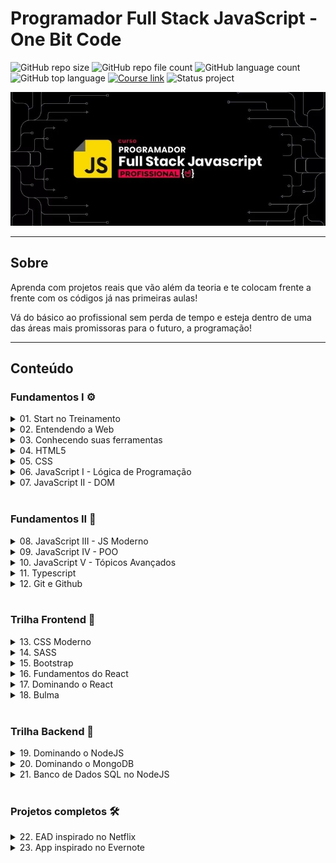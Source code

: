 # Programador Full Stack JavaScript - One Bit Code

![GitHub repo size](https://img.shields.io/github/repo-size/nathaliaveneziano/onebitcode-fullstack-javascript?style=for-the-badge)
![GitHub repo file count](https://img.shields.io/github/directory-file-count/nathaliaveneziano/onebitcode-fullstack-javascript?style=for-the-badge)
![GitHub language count](https://img.shields.io/github/languages/count/nathaliaveneziano/onebitcode-fullstack-javascript?style=for-the-badge)
![GitHub top language](https://img.shields.io/github/languages/top/nathaliaveneziano/onebitcode-fullstack-javascript?style=for-the-badge)
[![Course link](https://img.shields.io/badge/Course-One%20bit%20code-ff0000?style=for-the-badge)](https://programador.onebitcode.com/)
![Status project](https://img.shields.io/badge/Status-Andamento-FFA116?style=for-the-badge)

<img src="./img/cover.webp" alt="Demonstração do projeto">

---

## Sobre

Aprenda com projetos reais que vão além da teoria e te colocam frente a frente com os códigos já nas primeiras aulas!

Vá do básico ao profissional sem perda de tempo e esteja dentro de uma das áreas mais promissoras para o futuro, a programação!

---

## Conteúdo

### **Fundamentos I** ⚙️

<!-- 01. Start no Treinamento -->
<details>
  <summary>01. Start no Treinamento</summary>
  <table>
    <tr>

- [x] Seja bem-vindo(a)
- [x] Os instrutores
- [x] Livro Programador Full Stack JavaScript (texto)
- [x] Atualizações e melhorias
- [x] Dashboard do treinamento
- [x] Grupo Exclusivo (como acessar)
- [x] Programador e seus super poderes 👨‍🚀
- [x] Profissão do futuro (e do presente)
- [x] Melhorando sua experiência na plataforma [texto 📖]
- [x] Como tirar suas dúvidas [texto 📖]
    </tr>
  </table>
</details>

<!-- 02. Entendendo a Web -->
<details>
	<summary>02. Entendendo a Web</summary>
	<table>
    <tr>

- [x] Seja bem vindo(a) ao módulo Introdução à Web
- [x] O que é a Web e como ela funciona
- [x] Desenvolvedor Frontend, Backend e Fullstack
    </tr>
  </table>
</details>

<!-- 03. Conhecendo suas ferramentas -->
<details>
	<summary>03. Conhecendo suas ferramentas</summary>
	<table>
    <tr>

- [x] Sistema Operacional
- [x] Browser e console
- [x] Configurando VS Code
- [x] Navegação de pastas
- [x] Conhecendo o CodePen
    </tr>
  </table>
</details>

<!-- 04. HTML5 -->
<details>
	<summary>04. HTML5</summary>
	<table>
    <tr>

- [x] Nossos objetivos neste módulo
- [x] Conhecendo o HTML 5
- [x] Estrutura de uma página Web
- [x] Tags básicas do HTML
- [x] Listas no HTML
- [x] Exercício: Criando uma lista
- [x] Resolução: Criando uma lista
- [x] Organizando nosso código com Divs e Span
- [x] Atributos HTML
- [x] Exercício: Guia de galáxias
- [x] Resolução: Guia de Galáxias
- [x] Criando Tabelas
- [x] Exercício: Criando sua primeira Tabela
- [x] Resolução: criando sua primeira tabela
- [x] Conhecendo os Forms
- [x] Criando um form para pesquisar no Google
- [x] Validação de forms
- [x] Aprofundando nos Inputs
- [x] Exercício: Criando seu primeiro Form
- [x] Resolução: Criando seu primeiro Form
- [x] Novidades do HTML5
- [x] Leituras recomendadas
- [x] Elementos semânticos do HTML 5
- [x] Exercício: Criando um site completo
- [x] Resolução: Criando um site completo
- [x] Prova de conclusão com certificado
    </tr>
  </table>
</details>

<!-- 05. CSS -->
<details>
	<summary>05. CSS</summary>
	<table>
    <tr>

- [x] Objetivos deste módulo
- [x] Básico do CSS
- [x] Primeiro CSS
- [x] Cores no CSS
- [x] Background e Borders
- [x] Seletores
- [x] Inspetor do Chrome
- [x] Seletores mais avançados
- [x] Especificidade
- [x] Herança
- [x] Exercício: Recriando um site com CSS #1
- [x] Resolução: Recriando um site com CSS #1
- [x] Texto e Fontes
- [x] Usando o Google Fonts
- [x] Box Model
- [x] Exercício: Recriando um site com CSS #2
- [x] Resolução: Recriando um site com CSS #2
- [x] Prova de conclusão com certificado
    </tr>
  </table>
</details>

<!-- 06. JavaScript I - Lógica de Programação -->
<details>
	<summary>06. JavaScript I - Lógica de Programação</summary>
	<table>
    <tr>

- [x] Apresentação e introdução ao módulo
- [x] Material de Apoio: Mapa Mental
- [x] Dicas e Ferramentas
- [x] O que é uma linguagem de programação
- [x] O que é JavaScript
- [x] Tipos de dados
- [x] Variáveis
- [x] Operadores e expressões
- [x] Comentários
- [x] Quiz 1 - Conceitos básicos
- [x] Usando JavaScript no HTML
- [x] Recursos nativos do navegador
- [x] Exercício 1: Cadastro de usuário - Calculadora de 4 operações
- [x] Resolução do Exercício 1: Cadastro de usuário - Calculadora de 4 operações
- [x] Comparação de dados
- [x] Operadores lógicos
- [x] Quiz 2 - Operações lógicas
- [x] Estruturas condicionais: If e Else
- [x] Exercício 2: Teste de velocidade e Cálculo de dano
- [x] Resolução do Exercício 2: Teste de velocidade e cálculo de dano
- [x] Estruturas Condicionais: Switch
- [x] Exercício 3: Conversor de medidas
- [x] Resolução do Exercício 3: Conversor de Medidas
- [x] Estruturas de Repetição: While
- [x] Exercício 4: Visitando novas cidades
- [x] Resolução do Exercício 4: Visitando novas cidades
- [x] Estruturas de Repetição: Do While
- [x] Exercício 5: Menu interativo e Controle financeiro
- [x] Resolução do Exercício 5: Menu interativo e controle financeiro
- [x] Estruturas de Repetição: For
- [x] Exercício 6: Robô da tabuada e Procurando palíndromos
- [x] Resolução do Exercício 6: Robô da tabuada e Procurando palíndromos
- [x] Estruturas de dados
- [x] Arrays
- [x] Trabalhando com Arrays - Parte 1
- [x] Trabalhando com Arrays - Parte 2
- [x] Exercício 7: Fila de espera e Pilha de cartas
- [x] Resolução do Exercício 7: Fila de espera e Pilha de cartas
- [x] Arrays Bidimensionais
- [x] Objetos
- [x] Quiz 3 - Arrays e Objetos
- [x] Exercício 8: Cadastro de Imóveis
- [x] Resolução do Exercício 8: Cadastro de Imóveis
- [x] Funções
- [x] Parâmetros de uma função
- [x] Retorno de uma função
- [x] Escopo
- [x] Exercício 9: Calculadora geométrica
- [x] Resolução do Exercício 9: Calculadora geométrica
- [x] Métodos
- [x] Funções recursivas
- [x] Funções anônimas
- [x] High-order Functions
- [x] High-order Functions e Arrays - Parte 1
- [x] High-order Functions e Arrays - Parte 2
- [x] Quiz 4 - Revisando Funções
- [x] Objetos Globais
- [x] Exercício 10: Desafio Final
- [x] Resolução do Exercício 10: Desafio Final - Parte 1
- [x] Resolução do Exercício 10: Desafio Final - Parte 2
- [x] Recapitulando o que aprendemos
- [x] Prova de conclusão do módulo
    </tr>
  </table>
</details>

<!-- 07. JavaScript II - DOM -->
<details>
	<summary>07. JavaScript II - DOM</summary>
	<table>
    <tr>

- [x] Introdução
- [x] Eventos no HTML
- [x] O que é DOM
- [x] Obtendo elementos HTML do DOM
- [x] Criando novos elementos no DOM
- [x] Quiz 5 - Revisando o DOM
- [x] Praticando a manipulação do DOM
- [x] Exercício 11 - Escalação de times
- [x] Resolução do Exercício 11
- [x] Enviando valores do DOM para o JavaScript
- [x] Trabalhando com eventos no JavaScript
- [x] Trabalhando com formulários no JavaScript
- [x] Quiz 6 - Eventos e formulários
- [x] Exercício 12 - Cadastro de Devs
- [x] Resolução do Exercício 12 - Parte 1
- [x] Resolução do Exercício 12 - Parte 2
- [x] Manipulando estilos com JavaScript
- [x] Manipulando atributos com JavaScript
- [x] Quiz 7 - Se aprofundando na manipulação do DOM
- [x] Projeto prático: Calc.js - Parte 1
- [x] Projeto prático: Calc.js - Parte 2
- [x] Exercício 13 - Jogo da Velha (tic-tac-toe)
- [x] Resolução do Exercício 13 - Parte 1
- [x] Resolução do Exercício 13 - Parte 2
- [x] Resolução do Exercício 13 - Parte 3
- [x] Armazenamento no navegador - Parte 1
- [x] Armazenamento no navegador - Parte 2
- [x] Encerramento
- [x] Prova de conclusão do módulo
    </tr>
  </table>
</details>

<br>

### **Fundamentos II** 🔭

<!-- 08. JavaScript III - JS Moderno -->
<details>
	<summary>08. JavaScript III - JS Moderno</summary>
	<table>
		<tr>

- [x] Introdução
- [x] Versões do ECMAScript
- [x] Compatibilidade de recursos
- [x] Template literals
- [x] Arrow functions
- [x] Desestruturação de objetos e arrays
- [x] Quiz 8 - Recursos do JS Moderno I
- [x] Operador spread
- [x] Rest params
- [x] Encadeamento opcional
- [x] Operador de coalescência nula
- [x] Quiz 2 - Recursos do JS Moderno II
- [x] Exercício 14 - Estatística na programação
- [x] Resolução do Exercício 14
- [x] Introdução aos módulos
- [x] Módulos CommonJS
- [x] ES Modules
- [x] Tipos de export do ESM
- [x] Quiz 10 - Revisando os módulos
- [x] Exercício 15 - Modularizando uma aplicação
- [x] Resolução do Exercício 15
- [x] Conhecendo o npm
- [x] Usando o npm
- [x] Arquivos JSON
- [x] Exercício 16 - Datas com dayjs
- [x] Resolução do Exercício 16
- [x] npx e scripts npm
- [x] Quiz 11 - NPM
- [x] Conhecendo o babel
- [x] Usando o babel
- [x] Conhecendo o webpack
- [x] Usando o webpack
- [x] Configurando o webpack
- [x] Utilizando loaders
- [x] Utilizando plugins
- [x] Exercício 17 - Estruturando um projeto moderno
- [x] Resolução do Exercício 17
- [x] Utilizando o webpack-dev-server
- [x] Encerramento
- [x] Prova de conclusão do módulo
    </tr>
  </table>
</details>

<!-- 09. JavaScript IV - POO -->
<details>
	<summary>09. JavaScript IV - POO</summary>
	<table>
		<tr>

- [x] Introdução
- [x] Versões do ECMAScript
- [x] Compatibilidade de recursos
- [x] Template literals
- [x] Arrow functions
- [x] Desestruturação de objetos e arrays
- [x] Quiz 8 - Recursos do JS Moderno I
- [x] Operador spread
- [x] Rest params
- [x] Encadeamento opcional
- [x] Operador de coalescência nula
- [x] Quiz 2 - Recursos do JS Moderno II
- [x] Exercício 14 - Estatística na programação
- [x] Resolução do Exercício 14
- [x] Introdução aos módulos
- [x] Módulos CommonJS
- [x] ES Modules
- [x] Tipos de export do ESM
- [x] Quiz 10 - Revisando os módulos
- [x] Exercício 15 - Modularizando uma aplicação
- [x] Resolução do Exercício 15
- [x] Conhecendo o npm
- [x] Usando o npm
- [x] Arquivos JSON
- [x] Exercício 16 - Datas com dayjs
- [x] Resolução do Exercício 16
- [x] npx e scripts npm
- [x] Quiz 11 - NPM
- [x] Conhecendo o babel
- [x] Usando o babel
- [x] Conhecendo o webpack
- [x] Usando o webpack
- [x] Configurando o webpack
- [x] Utilizando loaders
- [x] Utilizando plugins
- [x] Exercício 17 - Estruturando um projeto moderno
- [x] Resolução do Exercício 17
- [x] Utilizando o webpack-dev-server
- [x] Encerramento
- [x] Prova de conclusão do módulo
    </tr>
  </table>
</details>

<!-- 10. JavaScript V - Tópicos Avançados -->
<details>
	<summary>10. JavaScript V - Tópicos Avançados</summary>
	<table>
		<tr>
    </tr>
  </table>
</details>

<!-- 11. Typescript -->
<details>
	<summary>11. Typescript</summary>
	<table>
		<tr>
    </tr>
  </table>
</details>

<!-- 12. Git e Github -->
<details>
	<summary>12. Git e Github</summary>
	<table>
		<tr>
    </tr>
  </table>
</details>

<br>

### **Trilha Frontend** 🎨

<!-- 13. CSS Moderno -->
<details>
	<summary>13. CSS Moderno</summary>
	<table>
    <tr>
    </tr>
  </table>
</details>

<!-- 14. SASS -->
<details>
	<summary>14. SASS</summary>
	<table>
    <tr>
    </tr>
  </table>
</details>

<!-- 15. Bootstrap -->
<details>
	<summary>15. Bootstrap</summary>
	<table>
    <tr>
    </tr>
  </table>
</details>

<!-- 16. Fundamentos do React -->
<details>
	<summary>16. Fundamentos do React</summary>
	<table>
    <tr>
    </tr>
  </table>
</details>

<!-- 17. Dominando o React -->
<details>
	<summary>17. Dominando o React</summary>
	<table>
    <tr>
    </tr>
  </table>
</details>

<!-- 18. Bulma -->
<details>
	<summary>18. Bulma</summary>
	<table>
    <tr>
    </tr>
  </table>
</details>

<br>

### **Trilha Backend** 🤖

<!-- 19. Dominando o NodeJS -->
<details>
	<summary>19. Dominando o NodeJS</summary>
	<table>
    <tr>
    </tr>
  </table>
</details>

<!-- 20. Dominando o MongoDB -->
<details>
	<summary>20. Dominando o MongoDB</summary>
	<table>
    <tr>
    </tr>
  </table>
</details>

<!-- 21. Banco de Dados SQL no NodeJS -->
<details>
	<summary>21. Banco de Dados SQL no NodeJS</summary>
	<table>
    <tr>
    </tr>
  </table>
</details>

<br>

### **Projetos completos** 🛠

<!-- 22. EAD inspirado no Netflix -->
<details>
  <summary>22. EAD inspirado no Netflix</summary>
	<table>
    <tr>
    </tr>
  </table>
</details>

<!-- 23. App inspirado no Evernote -->
<details>
  <summary>23. App inspirado no Evernote</summary>
	<table>
    <tr>
    </tr>
  </table>
</details>

